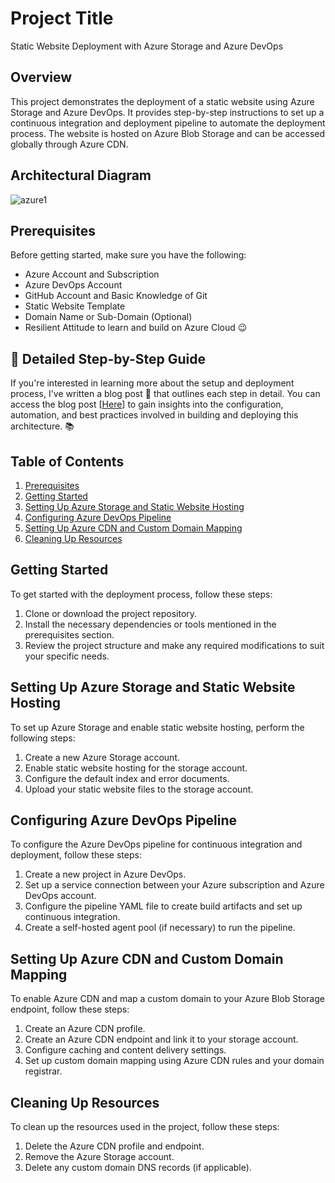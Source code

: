 # Project Title

Static Website Deployment with Azure Storage and Azure DevOps

## Overview

This project demonstrates the deployment of a static website using Azure Storage and Azure DevOps. It provides step-by-step instructions to set up a continuous integration and deployment pipeline to automate the deployment process. The website is hosted on Azure Blob Storage and can be accessed globally through Azure CDN.

## Architectural Diagram

![azure1](https://github.com/edwinsentinel/week1cloudchallenge/assets/7680114/630946a1-2414-4701-8a61-b1416cf547d1)


## Prerequisites

Before getting started, make sure you have the following:

- Azure Account and Subscription
- Azure DevOps Account
- GitHub Account and Basic Knowledge of Git
- Static Website Template
- Domain Name or Sub-Domain (Optional)
- Resilient Attitude to learn and build on Azure Cloud 😉

## 📝 Detailed Step-by-Step Guide

If you're interested in learning more about the setup and deployment process, I've written a blog post 📝 that outlines each step in detail. You can access the blog post [[Here](https://joeloduyemi.hashnode.dev/unleashing-the-power-of-azure-storage-a-beginners-guide-to-hosting-static-websites-on-azure-cloud)] to gain insights into the configuration, automation, and best practices involved in building and deploying this architecture. 📚

## Table of Contents

1. [Prerequisites](#prerequisites)
2. [Getting Started](#getting-started)
3. [Setting Up Azure Storage and Static Website Hosting](#setting-up-azure-storage-and-static-website-hosting)
4. [Configuring Azure DevOps Pipeline](#configuring-azure-devops-pipeline)
5. [Setting Up Azure CDN and Custom Domain Mapping](#setting-up-azure-cdn-and-custom-domain-mapping)
6. [Cleaning Up Resources](#cleaning-up-resources)

## Getting Started

To get started with the deployment process, follow these steps:

1. Clone or download the project repository.
2. Install the necessary dependencies or tools mentioned in the prerequisites section.
3. Review the project structure and make any required modifications to suit your specific needs.

## Setting Up Azure Storage and Static Website Hosting

To set up Azure Storage and enable static website hosting, perform the following steps:

1. Create a new Azure Storage account.
2. Enable static website hosting for the storage account.
3. Configure the default index and error documents.
4. Upload your static website files to the storage account.

## Configuring Azure DevOps Pipeline

To configure the Azure DevOps pipeline for continuous integration and deployment, follow these steps:

1. Create a new project in Azure DevOps.
2. Set up a service connection between your Azure subscription and Azure DevOps account.
3. Configure the pipeline YAML file to create build artifacts and set up continuous integration.
4. Create a self-hosted agent pool (if necessary) to run the pipeline.

## Setting Up Azure CDN and Custom Domain Mapping

To enable Azure CDN and map a custom domain to your Azure Blob Storage endpoint, follow these steps:

1. Create an Azure CDN profile.
2. Create an Azure CDN endpoint and link it to your storage account.
3. Configure caching and content delivery settings.
4. Set up custom domain mapping using Azure CDN rules and your domain registrar.

## Cleaning Up Resources

To clean up the resources used in the project, follow these steps:

1. Delete the Azure CDN profile and endpoint.
2. Remove the Azure Storage account.
3. Delete any custom domain DNS records (if applicable).
